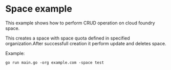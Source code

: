 # Space example

This example shows how to perform CRUD operation on cloud foundry space.

This creates a space with space quota defined in specified organization.After successfull creation it perform update and deletes space.

Example: 

```
go run main.go -org example.com -space test
```




